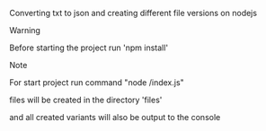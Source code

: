 Converting txt to json and creating different file versions on nodejs

> [!WARNING]
> Before starting the project run 'npm install'

> [!NOTE]
> For start project run command "node /index.js"
>
> files will be created in the directory 'files'
>
> and all created variants will also be output to the console
